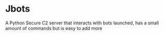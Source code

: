 # Jbots
A Python Secure C2 server that interacts with bots launched, has a small amount of commands but is easy to add more
